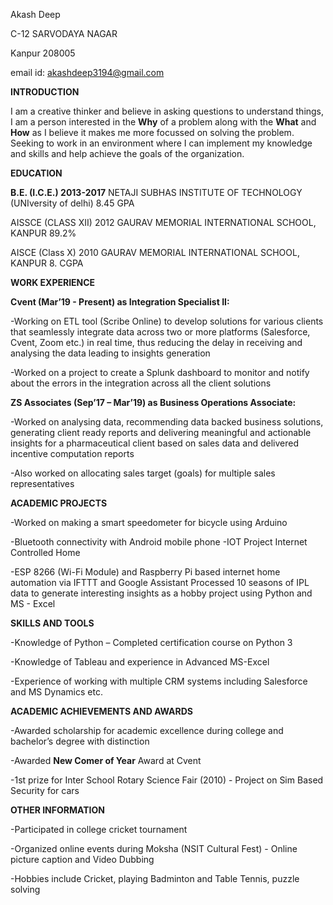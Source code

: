 
Akash Deep

C-12 SARVODAYA NAGAR

Kanpur 208005

email id: akashdeep3194@gmail.com

**INTRODUCTION**

I am a creative thinker and believe in asking questions to understand things, I am a person interested in the **Why** of a problem along with the **What** and **How** as I believe it makes me more focussed on solving the problem.
Seeking to work in an environment where I can implement my knowledge and skills and help achieve the goals of the organization.

**EDUCATION**

**B.E. (I.C.E.) 2013-2017** NETAJI SUBHAS INSTITUTE OF TECHNOLOGY (UNIversity of delhi) 8.45 GPA

AISSCE (CLASS XII) 2012 GAURAV MEMORIAL INTERNATIONAL SCHOOL, KANPUR 89.2%

AISCE (Class X) 2010 GAURAV MEMORIAL INTERNATIONAL SCHOOL, KANPUR 8. CGPA



**WORK EXPERIENCE**

**Cvent (Mar’19 - Present) as Integration Specialist II:**

-Working on ETL tool (Scribe Online) to develop solutions for various clients that seamlessly integrate data across two or more platforms (Salesforce, Cvent, Zoom etc.) in real time, thus reducing the delay in receiving and analysing the data leading to insights generation

-Worked on a project to create a Splunk dashboard to monitor and notify about the errors in the integration across all the client solutions

**ZS Associates (Sep’17 – Mar’19) as Business Operations Associate:**

-Worked on analysing data, recommending data backed business solutions, generating client ready reports and delivering meaningful and actionable insights for a pharmaceutical client based on sales data and delivered incentive computation reports

-Also worked on allocating sales target (goals) for multiple sales representatives

**ACADEMIC PROJECTS**

-Worked on making a smart speedometer for bicycle using Arduino

-Bluetooth connectivity with Android mobile phone
-IOT Project Internet Controlled Home

-ESP 8266 (Wi-Fi Module) and Raspberry Pi based internet home automation via IFTTT and Google Assistant
Processed 10 seasons of IPL data to generate interesting insights as a hobby project using Python and MS - Excel

**SKILLS AND TOOLS**

-Knowledge of Python – Completed certification course on Python 3

-Knowledge of Tableau and experience in Advanced MS-Excel

-Experience of working with multiple CRM systems including Salesforce and MS Dynamics etc.

**ACADEMIC ACHIEVEMENTS AND AWARDS**

-Awarded scholarship for academic excellence during college and bachelor’s degree with distinction

-Awarded **New Comer of Year** Award at Cvent

-1st prize for Inter School Rotary Science Fair (2010) - Project on Sim Based Security for cars

**OTHER INFORMATION**

-Participated in college cricket tournament

-Organized online events during Moksha (NSIT Cultural Fest) - Online picture caption and Video Dubbing

-Hobbies include Cricket, playing Badminton and Table Tennis, puzzle solving
